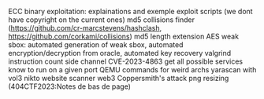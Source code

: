 ECC
binary exploitation: explainations and exemple exploit scripts (we dont have copyright on the current ones)
md5 collisions finder (https://github.com/cr-marcstevens/hashclash, https://github.com/corkami/collisions)
md5 length extension
AES weak sbox: automated generation of weak sbox, automated encryption/decryption from oracle, automated key recovery
valgrind instruction count side channel
CVE-2023-4863
get all possible services know to run on a given port
QEMU commands for weird archs
yarascan with vol3
nikto website scanner
web3
Coppersmith's attack
png resizing (404CTF2023:Notes de bas de page)